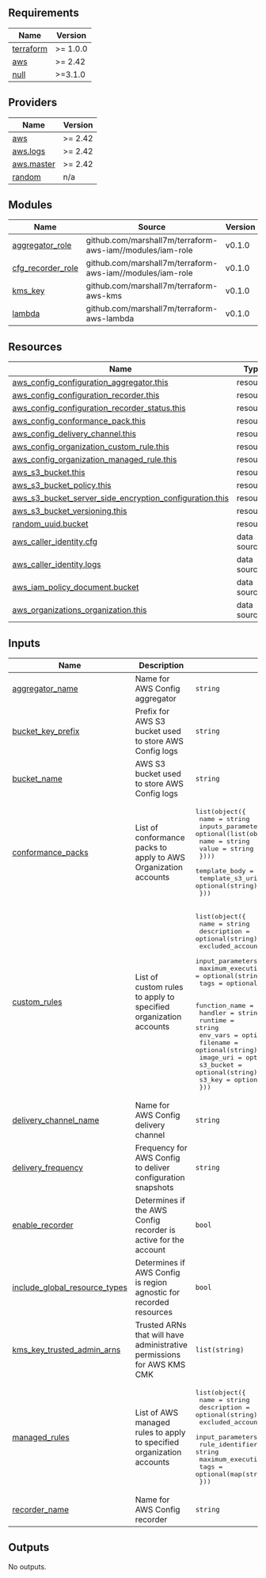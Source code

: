 
<!-- BEGINNING OF PRE-COMMIT-TERRAFORM DOCS HOOK -->
## Requirements

| Name | Version |
|------|---------|
| <a name="requirement_terraform"></a> [terraform](#requirement\_terraform) | >= 1.0.0 |
| <a name="requirement_aws"></a> [aws](#requirement\_aws) | >= 2.42 |
| <a name="requirement_null"></a> [null](#requirement\_null) | >=3.1.0 |

## Providers

| Name | Version |
|------|---------|
| <a name="provider_aws"></a> [aws](#provider\_aws) | >= 2.42 |
| <a name="provider_aws.logs"></a> [aws.logs](#provider\_aws.logs) | >= 2.42 |
| <a name="provider_aws.master"></a> [aws.master](#provider\_aws.master) | >= 2.42 |
| <a name="provider_random"></a> [random](#provider\_random) | n/a |

## Modules

| Name | Source | Version |
|------|--------|---------|
| <a name="module_aggregator_role"></a> [aggregator\_role](#module\_aggregator\_role) | github.com/marshall7m/terraform-aws-iam//modules/iam-role | v0.1.0 |
| <a name="module_cfg_recorder_role"></a> [cfg\_recorder\_role](#module\_cfg\_recorder\_role) | github.com/marshall7m/terraform-aws-iam//modules/iam-role | v0.1.0 |
| <a name="module_kms_key"></a> [kms\_key](#module\_kms\_key) | github.com/marshall7m/terraform-aws-kms | v0.1.0 |
| <a name="module_lambda"></a> [lambda](#module\_lambda) | github.com/marshall7m/terraform-aws-lambda | v0.1.0 |

## Resources

| Name | Type |
|------|------|
| [aws_config_configuration_aggregator.this](https://registry.terraform.io/providers/hashicorp/aws/latest/docs/resources/config_configuration_aggregator) | resource |
| [aws_config_configuration_recorder.this](https://registry.terraform.io/providers/hashicorp/aws/latest/docs/resources/config_configuration_recorder) | resource |
| [aws_config_configuration_recorder_status.this](https://registry.terraform.io/providers/hashicorp/aws/latest/docs/resources/config_configuration_recorder_status) | resource |
| [aws_config_conformance_pack.this](https://registry.terraform.io/providers/hashicorp/aws/latest/docs/resources/config_conformance_pack) | resource |
| [aws_config_delivery_channel.this](https://registry.terraform.io/providers/hashicorp/aws/latest/docs/resources/config_delivery_channel) | resource |
| [aws_config_organization_custom_rule.this](https://registry.terraform.io/providers/hashicorp/aws/latest/docs/resources/config_organization_custom_rule) | resource |
| [aws_config_organization_managed_rule.this](https://registry.terraform.io/providers/hashicorp/aws/latest/docs/resources/config_organization_managed_rule) | resource |
| [aws_s3_bucket.this](https://registry.terraform.io/providers/hashicorp/aws/latest/docs/resources/s3_bucket) | resource |
| [aws_s3_bucket_policy.this](https://registry.terraform.io/providers/hashicorp/aws/latest/docs/resources/s3_bucket_policy) | resource |
| [aws_s3_bucket_server_side_encryption_configuration.this](https://registry.terraform.io/providers/hashicorp/aws/latest/docs/resources/s3_bucket_server_side_encryption_configuration) | resource |
| [aws_s3_bucket_versioning.this](https://registry.terraform.io/providers/hashicorp/aws/latest/docs/resources/s3_bucket_versioning) | resource |
| [random_uuid.bucket](https://registry.terraform.io/providers/hashicorp/random/latest/docs/resources/uuid) | resource |
| [aws_caller_identity.cfg](https://registry.terraform.io/providers/hashicorp/aws/latest/docs/data-sources/caller_identity) | data source |
| [aws_caller_identity.logs](https://registry.terraform.io/providers/hashicorp/aws/latest/docs/data-sources/caller_identity) | data source |
| [aws_iam_policy_document.bucket](https://registry.terraform.io/providers/hashicorp/aws/latest/docs/data-sources/iam_policy_document) | data source |
| [aws_organizations_organization.this](https://registry.terraform.io/providers/hashicorp/aws/latest/docs/data-sources/organizations_organization) | data source |

## Inputs

| Name | Description | Type | Default | Required |
|------|-------------|------|---------|:--------:|
| <a name="input_aggregator_name"></a> [aggregator\_name](#input\_aggregator\_name) | Name for AWS Config aggregator | `string` | `null` | no |
| <a name="input_bucket_key_prefix"></a> [bucket\_key\_prefix](#input\_bucket\_key\_prefix) | Prefix for AWS S3 bucket used to store AWS Config logs | `string` | `null` | no |
| <a name="input_bucket_name"></a> [bucket\_name](#input\_bucket\_name) | AWS S3 bucket used to store AWS Config logs | `string` | `null` | no |
| <a name="input_conformance_packs"></a> [conformance\_packs](#input\_conformance\_packs) | List of conformance packs to apply to AWS Organization accounts | <pre>list(object({<br>    name = string<br>    inputs_parameters = optional(list(object({<br>      name  = string<br>      value = string<br>    })))<br>    template_body   = optional(string)<br>    template_s3_uri = optional(string)<br>  }))</pre> | `[]` | no |
| <a name="input_custom_rules"></a> [custom\_rules](#input\_custom\_rules) | List of custom rules to apply to specified organization accounts | <pre>list(object({<br>    name                        = string<br>    description                 = optional(string)<br>    excluded_accounts           = optional(list(string))<br>    input_parameters            = optional(map(string))<br>    maximum_execution_frequency = optional(string)<br>    tags                        = optional(map(string))<br><br>    function_name = optional(string)<br>    handler       = string<br>    runtime       = string<br>    env_vars      = optional(map(string))<br>    filename      = optional(string)<br>    image_uri     = optional(string)<br>    s3_bucket     = optional(string)<br>    s3_key        = optional(string)<br>  }))</pre> | `[]` | no |
| <a name="input_delivery_channel_name"></a> [delivery\_channel\_name](#input\_delivery\_channel\_name) | Name for AWS Config delivery channel | `string` | `null` | no |
| <a name="input_delivery_frequency"></a> [delivery\_frequency](#input\_delivery\_frequency) | Frequency for AWS Config to deliver configuration snapshots | `string` | `"Six_Hours"` | no |
| <a name="input_enable_recorder"></a> [enable\_recorder](#input\_enable\_recorder) | Determines if the AWS Config recorder is active for the account | `bool` | `true` | no |
| <a name="input_include_global_resource_types"></a> [include\_global\_resource\_types](#input\_include\_global\_resource\_types) | Determines if AWS Config is region agnostic for recorded resources | `bool` | `true` | no |
| <a name="input_kms_key_trusted_admin_arns"></a> [kms\_key\_trusted\_admin\_arns](#input\_kms\_key\_trusted\_admin\_arns) | Trusted ARNs that will have administrative permissions for AWS KMS CMK | `list(string)` | `[]` | no |
| <a name="input_managed_rules"></a> [managed\_rules](#input\_managed\_rules) | List of AWS managed rules to apply to specified organization accounts | <pre>list(object({<br>    name                        = string<br>    description                 = optional(string)<br>    excluded_accounts           = optional(list(string))<br>    input_parameters            = optional(map(string))<br>    rule_identifier             = string<br>    maximum_execution_frequency = optional(string)<br>    tags                        = optional(map(string))<br>  }))</pre> | `[]` | no |
| <a name="input_recorder_name"></a> [recorder\_name](#input\_recorder\_name) | Name for AWS Config recorder | `string` | `null` | no |

## Outputs

No outputs.
<!-- END OF PRE-COMMIT-TERRAFORM DOCS HOOK -->
